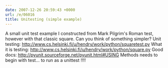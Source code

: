 ```yaml
---
date: 2007-12-26 20:59:43 +0000
url: /e/06016
title: Unitesting (simple example)
---
```


A small unit test example I constructed from Mark Pilgrim's Roman test, however with that classic square. Can you think of something simpler?
Unit testing:
http://www.cs.helsinki.fi/u/hendry/work/python/squaretest.py
What it is testing:
http://www.cs.helsinki.fi/u/hendry/work/python/square.py
Good docs:
http://pyunit.sourceforge.net/pyunit.html#USING
Methods needs to begin with test... to run as a unittest !!!!
